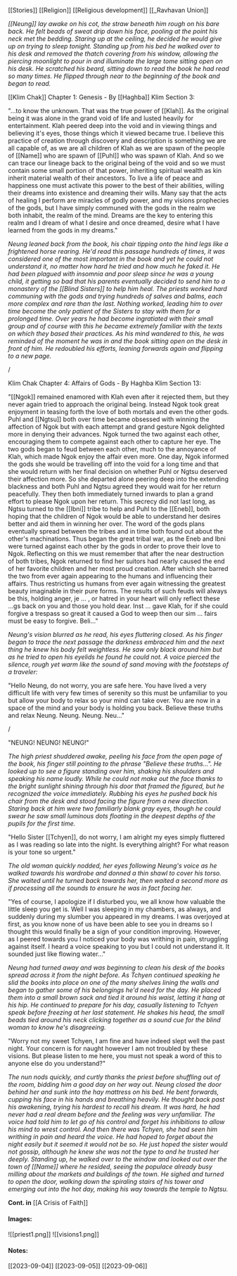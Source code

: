 [[Stories]]
[[Religion]]
[[Religious development]]
[[_Ravhavan Union]]

*[[Neung]] lay awake on his cot, the straw beneath him rough on his bare back. He felt beads of sweat drip down his face, pooling at the point his neck met the bedding. Staring up at the ceiling, he decided he would give up on trying to sleep tonight. Standing up from his bed he walked over to his desk and removed the thatch covering from his window, allowing the piercing moonlight to pour in and illuminate the large tome sitting open on his desk. He scratched his beard, sitting down to read the book he had read so many times. He flipped through near to the beginning of the book and began to read.*

[[Klim Chak]] Chapter 1: Genesis - By [[Haghba]] Klim
Section 3:

"...to know the unknown. That was the true power of [[Klah]]. As the original being it was alone in the grand void of life and lusted heavily for entertainment. Klah peered deep into the void and in viewing things and believing it's eyes, those things which it viewed became true. I believe this practice of creation through discovery and description is something we are all capable of, as we are all children of Klah as we are spawn of the people of [[Name]] who are spawn of [[Puhl]] who was spawn of Klah. And so we can trace our lineage back to the original being of the void and so we must contain some small portion of that power, inheriting spiritual wealth as kin inherit material wealth of their ancestors. To live a life of peace and happiness one must activate this power to the best of their abilities, willing their dreams into existence and dreaming their wills. Many say that the acts of healing I perform are miracles of godly power, and my visions prophecies of the gods, but I have simply communed with the gods in the realm we both inhabit, the realm of the mind. Dreams are the key to entering this realm and I dream of what I desire and once dreamed, desire what I have learned from the gods in my dreams."

*Neung leaned back from the book, his chair tipping onto the hind legs like a frightened horse rearing. He'd read this passage hundreds of times, it was considered one of the most important in the book and yet he could not understand it, no matter how hard he tried and how much he faked it. He had been plagued with insomnia and poor sleep since he was a young child, it getting so bad that his parents eventually decided to send him to a monastery of the [[Blind Sisters]] to help him heal. The priests worked hard communing with the gods and trying hundreds of salves and balms, each more complex and rare than the last. Nothing worked, leading him to over time become the only patient of the Sisters to stay with them for a prolonged time. Over years he had become ingratiated with their small group and of course with this he became extremely familiar with the texts on which they based their practices. As his mind wandered to this, he was reminded of the moment he was in and the book sitting open on the desk in front of him. He redoubled his efforts, leaning forwards again and flipping to a new page.*

/

Klim Chak Chapter 4: Affairs of Gods - By Haghba Klim
Section 13:

"[[Ngok]] remained enamored with Klah even after it rejected them, but they never again tried to approach the original being. Instead Ngok took great enjoyment in teasing forth the love of both mortals and even the other gods. Puhl and [[Ngtsu]] both over time became obsessed with winning the affection of Ngok but with each attempt and grand gesture Ngok delighted more in denying their advances. Ngok turned the two against each other, encouraging them to compete against each other to capture her eye. The two gods began to feud between each other, much to the annoyance of Klah, which made Ngok enjoy the affair even more. One day, Ngok informed the gods she would be travelling off into the void for a long time and that she would return with her final decision on whether Puhl or Ngtsu deserved their affection more. So she departed alone peering deep into the extending blackness and both Puhl and Ngtsu agreed they would wait for her return peacefully. They then both immediately turned inwards to plan a grand effort to please Ngok upon her return. This secrecy did not last long, as Ngtsu turned to the [[Ibni]] tribe to help and Puhl to the [[Eneb]], both hoping that the children of Ngok would be able to understand her desires better and aid them in winning her over. The word of the gods plans eventually spread between the tribes and in time both found out about the other's machinations. Thus began the great tribal war, as the Eneb and Ibni were turned against each other by the gods in order to prove their love to Ngok. Reflecting on this we must remember that after the near destruction of both tribes, Ngok returned to find her suitors had nearly caused the end of her favorite children and her most proud creation. After which she barred the two from ever again appearing to the humans and influencing their affairs. Thus restricting us humans from ever again witnessing the greatest beauty imaginable in their pure forms. The results of such feuds will always be this, holding anger, je ... , or hatred in your heart will only reflect these ...gs back on you and those you hold dear. Inst ... gave Klah, for if she could forgive a trespass so great it caused a God to weep then our sim ... fairs must be easy to forgive. Beli..."

*Neung's vision blurred as he read, his eyes fluttering closed. As his finger began to trace the next passage the darkness embraced him and the next thing he knew his body felt weightless. He saw only black around him but as he tried to open his eyelids he found he could not. A voice pierced the silence, rough yet warm like the sound of sand moving with the footsteps of a traveler:*

"Hello Neung, do not worry, you are safe here. You have lived a very difficult life with very few times of serenity so this must be unfamiliar to you but allow your body to relax so your mind can take over. You are now in a space of the mind and your body is holding you back. Believe these truths and relax Neung. Neung. Neung. Neu..."

/

"NEUNG! NEUNG! NEUNG!"

*The high priest shuddered awake, peeling his face from the open page of the book, his finger still pointing to the phrase "Believe these truths...". He looked up to see a figure standing over him, shaking his shoulders and speaking his name loudly. While he could not make out the face thanks to the bright sunlight shining through his door that framed the figured, but he recognized the voice immediately. Rubbing his eyes he pushed back his chair from the desk and stood facing the figure from a new direction. Staring back at him were two familiarly blank gray eyes, though he could swear he saw small luminous dots floating in the deepest depths of the pupils for the first time.*

"Hello Sister [[Tchyen]], do not worry, I am alright my eyes simply fluttered as I was reading so late into the night. Is everything alright? For what reason is your tone so urgent."

*The old woman quickly nodded, her eyes following Neung's voice as he walked towards his wardrobe and donned a thin shawl to cover his torso. She waited until he turned back towards her, then waited a second more as if processing all the sounds to ensure he was in fact facing her.*

"Yes of course, I apologize if I disturbed you, we all know how valuable the little sleep you get is. Well I was sleeping in my chambers, as always, and suddenly during my slumber you appeared in my dreams. I was overjoyed at first, as you know none of us have been able to see you in dreams so I thought this would finally be a sign of your condition improving. However, as I peered towards you I noticed your body was writhing in pain, struggling against itself. I heard a voice speaking to you but I could not understand it. It sounded just like flowing water..."

*Neung had turned away and was beginning to clean his desk of the books spread across it from the night before. As Tchyen continued speaking he slid the books into place on one of the many shelves lining the walls and began to gather some of his belongings he'd need for the day. He placed them into a small brown sack and tied it around his waist, letting it hang at his hip. He continued to prepare for his day, casually listening to Tchyen speak before freezing at her last statement. He shakes his head, the small beads tied around his neck clicking together as a sound cue for the blind woman to know he's disagreeing.*

"Worry not my sweet Tchyen, I am fine and have indeed slept well the past night. Your concern is for naught however I am not troubled by these visions. But please listen to me here, you must not speak a word of this to anyone else do you understand?"

*The nun nods quickly, and curtly thanks the priest before shuffling out of the room, bidding him a good day on her way out. Neung closed the door behind her and sunk into the hay mattress on his bed. He bent forwards, cupping his face in his hands and breathing heavily. He thought back past his awakening, trying his hardest to recall his dream. It was hard, he had never had a real dream before and the feeling was very unfamiliar. The voice had told him to let go of his control and forget his inhibitions to allow his mind to wrest control. And then there was Tchyen, she had seen him writhing in pain and heard the voice. He had hoped to forget about the night easily but it seemed it would not be so. He just hoped the sister would not gossip, although he knew she was not the type to and he trusted her deeply. Standing up, he walked over to the window and looked out over the town of [[Name]] where he resided, seeing the populace already busy milling about the markets and buildings of the town. He sighed and turned to open the door, walking down the spiraling stairs of his tower and emerging out into the hot day, making his way towards the temple to Ngtsu.*

**Cont. in** [[A Crisis of Faith]]
#### Images:
![[priest1.png]]
![[visions1.png]]
#### Notes:
[[2023-09-04]]
[[2023-09-05]]
[[2023-09-06]]